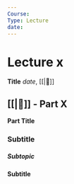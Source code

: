 ```yaml
---
Course:
Type: Lecture
date:
---
```

# Lecture x
**Title**
*date*, [[|📖]]
## [[|📖]] - Part X
**Part Title**
### Subtitle

##### Subtopic

**Subtitle**
